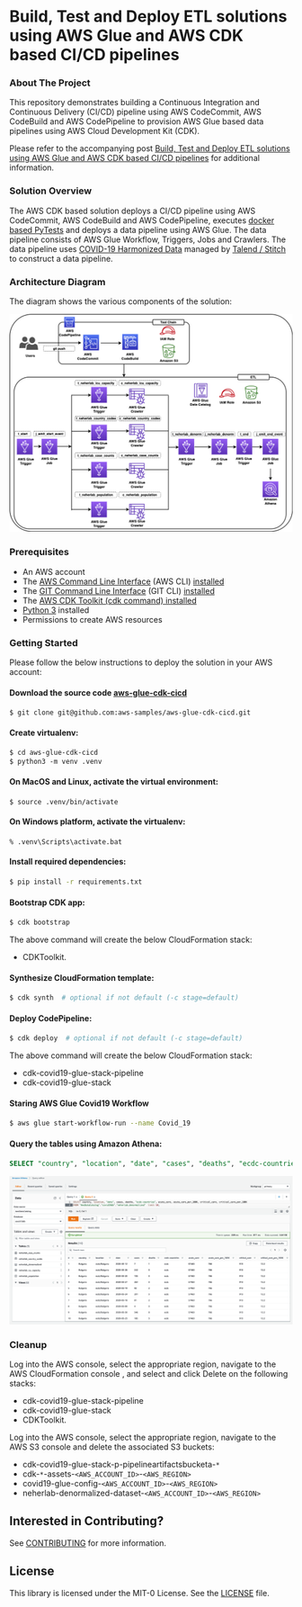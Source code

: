 # Build, Test and Deploy ETL solutions using AWS Glue and AWS CDK based CI/CD pipelines

### About The Project

This repository demonstrates building a Continuous Integration and Continuous Delivery (CI/CD) pipeline using AWS CodeCommit, AWS CodeBuild and AWS CodePipeline to provision AWS Glue based data pipelines using AWS Cloud Development Kit (CDK). 

Please refer to the accompanying post [Build, Test and Deploy ETL solutions using AWS Glue and AWS CDK based CI/CD pipelines](https://aws.amazon.com/blogs/big-data/build-test-and-deploy-etl-solutions-using-aws-glue-and-aws-cdk-based-cicd-pipelines/) for additional information.

### Solution Overview

The AWS CDK based solution deploys a CI/CD pipeline using AWS CodeCommit, AWS CodeBuild and AWS CodePipeline, executes [docker based PyTests](https://aws.amazon.com/blogs/big-data/develop-and-test-aws-glue-version-3-0-jobs-locally-using-a-docker-container/) and deploys a data pipeline using AWS Glue. The data pipeline consists of AWS Glue Workflow, Triggers, Jobs and Crawlers. The  data pipeline uses [COVID-19 Harmonized Data](https://registry.opendata.aws/talend-covid19/) managed by [Talend / Stitch](https://www.stitchdata.com/) to construct a data pipeline.

### Architecture Diagram

The diagram shows the various components of the solution:

![alt text](images/architecture-diagram.png) 


### Prerequisites

- An AWS account
- The [AWS Command Line Interface](http://aws.amazon.com/cli) (AWS CLI) [installed](https://docs.aws.amazon.com/cli/latest/userguide/getting-started-install.html)
- The [GIT Command Line Interface](https://github.com/git-guides) (GIT CLI) [installed](https://github.com/git-guides/install-git)
- The [AWS CDK Toolkit (cdk command) installed](https://docs.aws.amazon.com/cdk/v2/guide/cli.html)
- [Python 3](https://www.python.org/downloads/) installed
- Permissions to create AWS resources


### Getting Started

Please follow the below instructions to deploy the solution in your AWS account: 


#### Download the source code [aws-glue-cdk-cicd](https://github.com/aws-samples/aws-glue-cdk-cicd)

```
$ git clone git@github.com:aws-samples/aws-glue-cdk-cicd.git
```

#### Create virtualenv:

```
$ cd aws-glue-cdk-cicd
$ python3 -m venv .venv
```

####  On MacOS and Linux, activate the virtual environment:

```
$ source .venv/bin/activate
```

####  On Windows platform, activate the virtualenv:

```
% .venv\Scripts\activate.bat
```

#### Install required dependencies:

```bash
$ pip install -r requirements.txt
```

#### Bootstrap CDK app:

```bash
$ cdk bootstrap 
```

The above command will create the below CloudFormation stack:

- CDKToolkit.

#### Synthesize CloudFormation template:

```bash
$ cdk synth  # optional if not default (-c stage=default)
```

#### Deploy CodePipeline:

```bash
$ cdk deploy  # optional if not default (-c stage=default)
```

The above command will create the below CloudFormation stack:

- cdk-covid19-glue-stack-pipeline
- cdk-covid19-glue-stack

#### Staring AWS Glue Covid19 Workflow

```bash
$ aws glue start-workflow-run --name Covid_19
 ```

#### Query the tables using Amazon Athena:

```sql
SELECT "country", "location", "date", "cases", "deaths", "ecdc-countries", "acute_care", "acute_care_per_100K", "critical_care", "critical_care_per_100K" FROM "AwsDataCatalog"."covid19db"."neherlab_denormalized" limit 10;
```

<kbd>![Athena Query Engine](images/athena.png)</kbd>

### Cleanup

Log into the AWS console, select the appropriate region, navigate to the AWS CloudFormation console , and select and click Delete on the following stacks:

- cdk-covid19-glue-stack-pipeline
- cdk-covid19-glue-stack 
- CDKToolkit.

Log into the AWS console, select the appropriate region, navigate to the AWS S3 console and delete the associated S3 buckets:

- cdk-covid19-glue-stack-p-pipelineartifactsbucketa-`*`
- cdk-`*`-assets-`<AWS_ACCOUNT_ID>`-`<AWS_REGION>`
- covid19-glue-config-`<AWS_ACCOUNT_ID>`-`<AWS_REGION>`
- neherlab-denormalized-dataset-`<AWS_ACCOUNT_ID>`-`<AWS_REGION>`

## Interested in Contributing?

See [CONTRIBUTING](CONTRIBUTING.md#security-issue-notifications) for more information.

## License

This library is licensed under the MIT-0 License. See the [LICENSE](/LICENSE) file.
